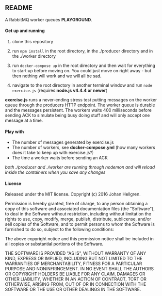 ## README

A RabbitMQ worker queues **PLAYGROUND**.

#### Get up and running
1) clone this repository

2) run <code>npm install</code> in the root directory, in the ./producer directory and in the ./worker directory   

3) run <code>docker-compose up</code> in the root directory and then wait for everything to start up before moving on. You could just move on right away - but then nothing will work and we will all be sad.  

4) navigate to the root directory in another terminal window and run <code>node exercise.js</code> (requires **node.js v4.4.4 or newer**)


**exercise.js** runs a never-ending stress test putting messages on the worker queue through the producers HTTP endpoint.
The worker queue is durable and the messages persistent. The workers waits 400 milliseconds before sending ACK to simulate being busy doing stuff and will only accept one message at a time.

#### Play with
* The number of messages generated by exercise.js
* The number of workers, see **docker-compose.yml** (how many workers does it take to keep up with exercise.js?)
* The time a worker waits before sending an ACK  

*both ./producer and ./worker are running through nodemon and will reload inside the containers when you save any changes*

#### License

Released under the MIT license. Copyright (c) 2016 Johan Hellgren.

Permission is hereby granted, free of charge, to any person obtaining a copy of this software and associated documentation files (the "Software"), to deal in the Software without restriction, including without limitation the rights to use, copy, modify, merge, publish, distribute, sublicense, and/or sell copies of the Software, and to permit persons to whom the Software is furnished to do so, subject to the following conditions:

The above copyright notice and this permission notice shall be included in all copies or substantial portions of the Software.

THE SOFTWARE IS PROVIDED "AS IS", WITHOUT WARRANTY OF ANY KIND, EXPRESS OR IMPLIED, INCLUDING BUT NOT LIMITED TO THE WARRANTIES OF MERCHANTABILITY, FITNESS FOR A PARTICULAR PURPOSE AND NONINFRINGEMENT. IN NO EVENT SHALL THE AUTHORS OR COPYRIGHT HOLDERS BE LIABLE FOR ANY CLAIM, DAMAGES OR OTHER LIABILITY, WHETHER IN AN ACTION OF CONTRACT, TORT OR OTHERWISE, ARISING FROM, OUT OF OR IN CONNECTION WITH THE SOFTWARE OR THE USE OR OTHER DEALINGS IN THE SOFTWARE.
